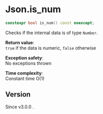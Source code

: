 # **Json.is_num**

```cpp
constexpr bool is_num() const noexcept;
```

Checks if the internal data is of type `Number`.

**Return value**:  
`true` if the data is numeric, `false` otherwise

**Exception safety**:  
No exceptions thrown

**Time complexity**:  
Constant time O(1)

## Version

Since v3.0.0 .
